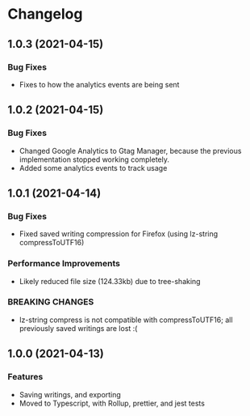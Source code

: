 # Changelog

## 1.0.3 (2021-04-15)

### Bug Fixes

- Fixes to how the analytics events are being sent

## 1.0.2 (2021-04-15)

### Bug Fixes

- Changed Google Analytics to Gtag Manager, because the previous implementation stopped working completely.
- Added some analytics events to track usage

## 1.0.1 (2021-04-14)

### Bug Fixes

- Fixed saved writing compression for Firefox (using lz-string compressToUTF16)

### Performance Improvements

- Likely reduced file size (124.33kb) due to tree-shaking

### BREAKING CHANGES

- lz-string compress is not compatible with compressToUTF16; all previously saved writings are lost :(

## 1.0.0 (2021-04-13)

### Features

- Saving writings, and exporting
- Moved to Typescript, with Rollup, prettier, and jest tests
